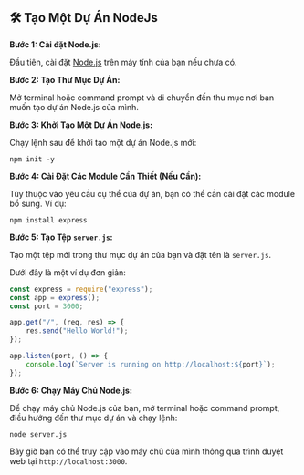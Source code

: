 ## 🛠️ Tạo Một Dự Án NodeJs

**Bước 1: Cài đặt Node.js:**

Đầu tiên, cài đặt [Node.js](https://nodejs.org/) trên máy tính của bạn nếu chưa có.

**Bước 2: Tạo Thư Mục Dự Án:**

 Mở terminal hoặc command prompt và di chuyển đến thư mục nơi bạn muốn tạo dự án Node.js của mình.

**Bước 3: Khởi Tạo Một Dự Án Node.js:**

Chạy lệnh sau để khởi tạo một dự án Node.js mới:
     
```
npm init -y
```

**Bước 4: Cài Đặt Các Module Cần Thiết (Nếu Cần):**

Tùy thuộc vào yêu cầu cụ thể của dự án, bạn có thể cần cài đặt các module bổ sung. Ví dụ:
```
npm install express
```

**Bước 5: Tạo Tệp `server.js`:**

Tạo một tệp mới trong thư mục dự án của bạn và đặt tên là `server.js`.

Dưới đây là một ví dụ đơn giản:

```javascript
const express = require("express");
const app = express();
const port = 3000;

app.get("/", (req, res) => {
    res.send("Hello World!");
});

app.listen(port, () => {
    console.log(`Server is running on http://localhost:${port}`);
});
```

**Bước 6: Chạy Máy Chủ Node.js:**

Để chạy máy chủ Node.js của bạn, mở terminal hoặc command prompt, điều hướng đến thư mục dự án và chạy lệnh:

```
node server.js
```

Bây giờ bạn có thể truy cập vào máy chủ của mình thông qua trình duyệt web tại `http://localhost:3000`.
